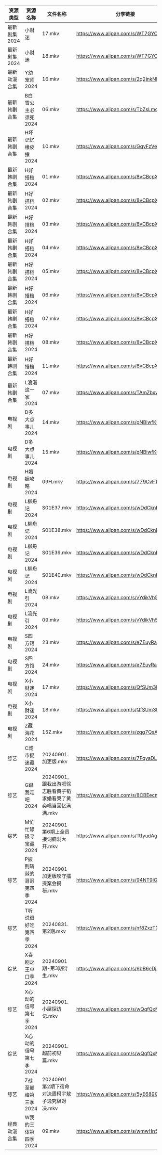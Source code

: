 | 资源类型     | 资源名称            | 文件名称                                   | 分享链接                                 | 更新时间                |
| -------- | --------------- | -------------------------------------- | ------------------------------------ | ------------------- |
| 最新剧集2024 | 小财迷             | 17.mkv                                 | https://www.alipan.com/s/WT7GYCT6ddM | 2024-09-01 14:11:03 |
| 最新剧集2024 | 小财迷             | 18.mkv                                 | https://www.alipan.com/s/WT7GYCT6ddM | 2024-09-01 14:11:02 |
| 最新动漫合集   | Y幼宠师2024        | 16.mkv                                 | https://www.alipan.com/s/2q2jnkNLjYE | 2024-09-01 12:10:08 |
| 最新韩剧合集   | B白雪公主必须死2024    | 06.mkv                                 | https://www.alipan.com/s/TbZsLmcPGSo | 2024-09-01 00:05:22 |
| 最新韩剧合集   | H坏记忆橡皮擦2024     | 10.mkv                                 | https://www.alipan.com/s/GqyFzVeNETy | 2024-09-01 12:05:45 |
| 最新韩剧合集   | H好搭档2024        | 01.mkv                                 | https://www.alipan.com/s/8vCBcpXxGp9 | 2024-09-01 00:05:51 |
| 最新韩剧合集   | H好搭档2024        | 02.mkv                                 | https://www.alipan.com/s/8vCBcpXxGp9 | 2024-09-01 00:05:50 |
| 最新韩剧合集   | H好搭档2024        | 03.mkv                                 | https://www.alipan.com/s/8vCBcpXxGp9 | 2024-09-01 00:05:50 |
| 最新韩剧合集   | H好搭档2024        | 04.mkv                                 | https://www.alipan.com/s/8vCBcpXxGp9 | 2024-09-01 00:05:50 |
| 最新韩剧合集   | H好搭档2024        | 05.mkv                                 | https://www.alipan.com/s/8vCBcpXxGp9 | 2024-09-01 00:05:49 |
| 最新韩剧合集   | H好搭档2024        | 06.mkv                                 | https://www.alipan.com/s/8vCBcpXxGp9 | 2024-09-01 00:05:49 |
| 最新韩剧合集   | H好搭档2024        | 07.mkv                                 | https://www.alipan.com/s/8vCBcpXxGp9 | 2024-09-01 00:05:49 |
| 最新韩剧合集   | H好搭档2024        | 08.mkv                                 | https://www.alipan.com/s/8vCBcpXxGp9 | 2024-09-01 00:05:48 |
| 最新韩剧合集   | H好搭档2024        | 11.mkv                                 | https://www.alipan.com/s/8vCBcpXxGp9 | 2024-09-01 00:05:48 |
| 最新韩剧合集   | L浪漫这一家2024      | 07.mkv                                 | https://www.alipan.com/s/TAmZbxvBoBi | 2024-09-01 00:06:14 |
| 电视剧      | D多大点事儿2024      | 14.mkv                                 | https://www.alipan.com/s/pNBiwfKUf9a | 2024-09-01 19:05:36 |
| 电视剧      | D多大点事儿2024      | 15.mkv                                 | https://www.alipan.com/s/pNBiwfKUf9a | 2024-09-01 19:05:35 |
| 电视剧      | H婚姻攻略2024       | 09H.mkv                                | https://www.alipan.com/s/779CvFTjhiF | 2024-09-01 19:06:01 |
| 电视剧      | L柳舟记2024        | S01E37.mkv                             | https://www.alipan.com/s/wDdCknHUD6o | 2024-09-01 19:06:19 |
| 电视剧      | L柳舟记2024        | S01E38.mkv                             | https://www.alipan.com/s/wDdCknHUD6o | 2024-09-01 19:06:19 |
| 电视剧      | L柳舟记2024        | S01E39.mkv                             | https://www.alipan.com/s/wDdCknHUD6o | 2024-09-01 19:06:18 |
| 电视剧      | L柳舟记2024        | S01E40.mkv                             | https://www.alipan.com/s/wDdCknHUD6o | 2024-09-01 19:06:18 |
| 电视剧      | L流光引2024        | 08.mkv                                 | https://www.alipan.com/s/vYdikVh5BuN | 2024-09-01 19:06:23 |
| 电视剧      | L流光引2024        | 09.mkv                                 | https://www.alipan.com/s/vYdikVh5BuN | 2024-09-01 19:06:23 |
| 电视剧      | S四方馆2024        | 23.mkv                                 | https://www.alipan.com/s/e7EuyRadZps | 2024-09-01 19:06:54 |
| 电视剧      | S四方馆2024        | 24.mkv                                 | https://www.alipan.com/s/e7EuyRadZps | 2024-09-01 19:06:54 |
| 电视剧      | X小财迷2024        | 17.mkv                                 | https://www.alipan.com/s/QfSUm3N2tfB | 2024-09-01 14:06:54 |
| 电视剧      | X小财迷2024        | 18.mkv                                 | https://www.alipan.com/s/QfSUm3N2tfB | 2024-09-01 14:06:54 |
| 电视剧      | Z藏海花2024        | 15Z.mkv                                | https://www.alipan.com/s/zqg7QsAadFY | 2024-09-01 19:07:38 |
| 综艺       | C城市捉迷藏2024      | 20240901.加更版.mkv                       | https://www.alipan.com/s/7FqyaDLUvoi | 2024-09-01 14:07:57 |
| 综艺       | G跟我走吧2024       | 20240901_跟我出游吧徐志胜看黄子韬求婚看哭了黄奕唱当回忆满满.mkv | https://www.alipan.com/s/8CBEecm773h | 2024-09-01 14:08:06 |
| 综艺       | M忙忙碌碌寻宝藏2024    | 20240901第6期上全员接词脑洞大开.mkv               | https://www.alipan.com/s/TtfyudAgS8v | 2024-09-01 14:08:31 |
| 综艺       | P披荆斩棘的哥哥第四季2024 | 20240901加更版攻守擂提案会揭秘.mkv                | https://www.alipan.com/s/94NT9iGe94e | 2024-09-01 14:08:54 |
| 综艺       | T听说很好吃第四季2024   | 20240831.第2期.mkv                       | https://www.alipan.com/s/nf8ZxzTQNmB | 2024-09-01 00:08:58 |
| 综艺       | X喜剧之王单口季2024    | 20240901期-第3期衍生.mkv                    | https://www.alipan.com/s/6bB6eDj37Y6 | 2024-09-01 14:09:46 |
| 综艺       | X心动的信号第七季2024   | 20240901.小屋探访记.mkv                     | https://www.alipan.com/s/wQqfQxMS8Sx | 2024-09-01 14:09:52 |
| 综艺       | X心动的信号第七季2024   | 20240901.超前初见篇.mkv                     | https://www.alipan.com/s/wQqfQxMS8Sx | 2024-09-01 14:09:52 |
| 综艺       | Z战至巅峰第三季2024    | 20240901第2期下宿命对决周柯宇敖子逸究极对决.mkv         | https://www.alipan.com/s/5yE689QzaiL | 2024-09-01 14:10:05 |
| 经典动漫合集   | W我的三体第四季2024    | 09.mkv                                 | https://www.alipan.com/s/wmwHn5LgsFN | 2024-09-01 12:07:01 |

